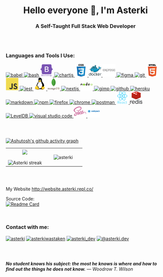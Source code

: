 <h1 align="center">Hello everyone 👋, I'm Asterki</h1>
<h3 align="center">A Self-Taught Full Stack Web Developer</h3>

<br />

<br />

<h3 align="left">Languages and Tools I Use:</h3>
<p align="left">
  <a href="https://babeljs.io/" target="_blank" rel="noreferrer">
    <img
      src="https://www.vectorlogo.zone/logos/babeljs/babeljs-icon.svg"
      alt="babel"
      width="40"
      height="40"
    />
  </a>
  <a href="https://www.gnu.org/software/bash/" target="_blank" rel="noreferrer">
    <img
      src="https://www.vectorlogo.zone/logos/gnu_bash/gnu_bash-icon.svg"
      alt="bash"
      width="40"
      height="40"
    />
  </a>
  <a href="https://getbootstrap.com" target="_blank" rel="noreferrer">
    <img
      src="https://raw.githubusercontent.com/devicons/devicon/master/icons/bootstrap/bootstrap-plain-wordmark.svg"
      alt="bootstrap"
      width="40"
      height="40"
    />
  </a>
  <a href="https://www.chartjs.org" target="_blank" rel="noreferrer">
    <img
      src="https://www.chartjs.org/media/logo-title.svg"
      alt="chartjs"
      width="40"
      height="40"
    />
  </a>
  <a href="https://www.w3schools.com/css/" target="_blank" rel="noreferrer">
    <img
      src="https://raw.githubusercontent.com/devicons/devicon/master/icons/css3/css3-original-wordmark.svg"
      alt="css3"
      width="40"
      height="40"
    />
  </a>
  <a href="https://www.docker.com/" target="_blank" rel="noreferrer">
    <img
      src="https://raw.githubusercontent.com/devicons/devicon/master/icons/docker/docker-original-wordmark.svg"
      alt="docker"
      width="40"
      height="40"
    />
  </a>
  <a href="https://expressjs.com" target="_blank" rel="noreferrer">
    <img
      src="https://raw.githubusercontent.com/devicons/devicon/master/icons/express/express-original-wordmark.svg"
      alt="express"
      width="40"
      height="40"
    />
  </a>
  <a href="https://www.figma.com/" target="_blank" rel="noreferrer">
    <img
      src="https://www.vectorlogo.zone/logos/figma/figma-icon.svg"
      alt="figma"
      width="40"
      height="40"
    />
  </a>
  <a href="https://git-scm.com/" target="_blank" rel="noreferrer">
    <img
      src="https://www.vectorlogo.zone/logos/git-scm/git-scm-icon.svg"
      alt="git"
      width="40"
      height="40"
    />
  </a>
  <a href="https://www.w3.org/html/" target="_blank" rel="noreferrer">
    <img
      src="https://raw.githubusercontent.com/devicons/devicon/master/icons/html5/html5-original-wordmark.svg"
      alt="html5"
      width="40"
      height="40"
    />
  </a>
  <a
    href="https://developer.mozilla.org/en-US/docs/Web/JavaScript"
    target="_blank"
    rel="noreferrer"
  >
    <img
      src="https://raw.githubusercontent.com/devicons/devicon/master/icons/javascript/javascript-original.svg"
      alt="javascript"
      width="40"
      height="40"
    />
  </a>
  <a href="https://jestjs.io" target="_blank" rel="noreferrer">
    <img
      src="https://www.vectorlogo.zone/logos/jestjsio/jestjsio-icon.svg"
      alt="jest"
      width="40"
      height="40"
    />
  </a>
  <a href="https://www.linux.org/" target="_blank" rel="noreferrer">
    <img
      src="https://raw.githubusercontent.com/devicons/devicon/master/icons/linux/linux-original.svg"
      alt="linux"
      width="40"
      height="40"
    />
  </a>
  <a href="https://www.mongodb.com/" target="_blank" rel="noreferrer">
    <img
      src="https://raw.githubusercontent.com/devicons/devicon/master/icons/mongodb/mongodb-original-wordmark.svg"
      alt="mongodb"
      width="40"
      height="40"
    />
  </a>
  <a href="https://nextjs.org/" target="_blank" rel="noreferrer">
    <img
      src="https://cdn.jsdelivr.net/gh/devicons/devicon/icons/nextjs/nextjs-original.svg"
      alt="nextjs"
      width="40"
      height="40"
    />
  </a>
  <a href="https://nodejs.org" target="_blank" rel="noreferrer">
    <img
      src="https://raw.githubusercontent.com/devicons/devicon/master/icons/nodejs/nodejs-original-wordmark.svg"
      alt="nodejs"
      width="40"
      height="40"
    />
  </a>
  <a href="https://www.gimp.org/" target="_blank" rel="noreferrer">
    <img
      src="https://cdn.jsdelivr.net/gh/devicons/devicon/icons/gimp/gimp-original.svg"
      alt="gimp"
      width="40"
      height="40"
    /> 
  </a> 
  <a href="https://github.com/" target="_blank" rel="noreferrer">
    <img
      src="https://cdn.jsdelivr.net/gh/devicons/devicon/icons/github/github-original.svg"
      alt="github"
      width="40"
      height="40"
    /> 
  </a>
  <a href="https://www.heroku.com/" target="_blank" rel="noreferrer">
    <img
      src="https://cdn.jsdelivr.net/gh/devicons/devicon/icons/heroku/heroku-original.svg"
      alt="heroku"
      width="40"
      height="40"
    /> 
  </a>
  <a href="https://www.markdownguide.org/" target="_blank" rel="noreferrer">
    <img
      src="https://cdn.jsdelivr.net/gh/devicons/devicon/icons/markdown/markdown-original.svg"
      alt="markdown"
      width="40"
      height="40"
    /> 
  </a>
  <a href="https://npmjs.com/" target="_blank" rel="noreferrer">
    <img
      src="https://cdn.jsdelivr.net/gh/devicons/devicon/icons/npm/npm-original-wordmark.svg"
      alt="npm"
      width="40"
      height="40"
    /> 
  </a>
  <a href="https://www.mozilla.org/en-US/firefox" target="_blank" rel="noreferrer">
    <img
      src="https://cdn.jsdelivr.net/gh/devicons/devicon/icons/firefox/firefox-original.svg"
      alt="firefox"
      width="40"
      height="40"
    /> 
  </a>
  <a href="https://www.google.com/chrome/" target="_blank" rel="noreferrer">
    <img
      src="https://cdn.jsdelivr.net/gh/devicons/devicon/icons/chrome/chrome-original.svg"
      alt="chrome"
      width="40"
      height="40"
    /> 
  </a>
  <a href="https://postman.com" target="_blank" rel="noreferrer">
    <img
      src="https://www.vectorlogo.zone/logos/getpostman/getpostman-icon.svg"
      alt="postman"
      width="40"
      height="40"
    />
  </a>
  <a href="https://reactjs.org/" target="_blank" rel="noreferrer">
    <img
      src="https://raw.githubusercontent.com/devicons/devicon/master/icons/react/react-original-wordmark.svg"
      alt="react"
      width="40"
      height="40"
    />
  </a>
  <a href="https://redis.io" target="_blank" rel="noreferrer">
    <img
      src="https://raw.githubusercontent.com/devicons/devicon/master/icons/redis/redis-original-wordmark.svg"
      alt="redis"
      width="40"
      height="40"
    />
  </a>
  <a href="https://leveljs.org/" target="_blank" rel="noreferrer">
    <img
      src="https://leveljs.org/img/logo.svg"
      alt="LevelDB"
      width="40"
      height="40"
    />
  </a>
  
  <a href="https://code.visualstudio.com" target="_blank" rel="noreferrer">
    <img
      src="https://cdn.jsdelivr.net/gh/devicons/devicon/icons/vscode/vscode-original.svg"
      alt="visual studio code"
      width="40"
      height="40"
    />
  </a>
  <a href="https://sass-lang.com" target="_blank" rel="noreferrer">
    <img
      src="https://raw.githubusercontent.com/devicons/devicon/master/icons/sass/sass-original.svg"
      alt="sass"
      width="40"
      height="40"
    />
  </a>
  <a href="https://webpack.js.org" target="_blank" rel="noreferrer">
    <img
      src="https://raw.githubusercontent.com/devicons/devicon/d00d0969292a6569d45b06d3f350f463a0107b0d/icons/webpack/webpack-original-wordmark.svg"
      alt="webpack"
      width="40"
      height="40"
    />
  </a>
</p>

<br />
<br />

[![Ashutosh's github activity
graph](https://activity-graph.herokuapp.com/graph?username=Asterki&theme=react-dark)](https://github.com/Asterki/)






<table border="0" align="center">
<tr border="0">
<td width="50%" align="center">
  
  <img  align="center"  src="https://github-readme-stats.vercel.app/api?username=asterki&theme=github_dark&show_icons=true&count_private=true" />
  <br></br>
  <img  title="🔥 Get streak stats for your profile at git.io/streak-stats" alt="Asterki streak" src="https://github-readme-streak-stats.herokuapp.com/?user=asterki&theme=tokyonight_duo&hide_border=true" />


  
</td>

<td width="50%" align="center">

  <img
    align="center"
    src="https://github-readme-stats.vercel.app/api/top-langs?username=asterki&theme=github_dark&show_icons=true&locale=en"
    alt="asterki"
  />
  
  </td>
</tr>
</table>
  

<br />
<br />

<h13 align="left">My Website</h3>
<a href="http://website.asterki.repl.co/" target="_blank">
    http://website.asterki.repl.co/
  </a>
  
  Source Code: <br />
  [![Readme Card](https://github-readme-stats.vercel.app/api/pin/?username=asterki&repo=new-website&theme=github_dark)](https://github.com/Asterki/new-website)

<br />

<h3 align="left">Contact with me:</h3>

  
<p align="left">
  
  <a href="https://dev.to/asterki" target="blank"
    ><img
      align="center"
      src="https://raw.githubusercontent.com/rahuldkjain/github-profile-readme-generator/master/src/images/icons/Social/devto.svg"
      alt="asterki"
      height="30"
      width="40"
  /></a>
  <a href="https://twitter.com/AsterkiDev" target="blank"
    ><img
      align="center"
      src="https://raw.githubusercontent.com/rahuldkjain/github-profile-readme-generator/master/src/images/icons/Social/twitter.svg"
      alt="asterkiwastaken"
      height="30"
      width="40"
  /></a>
  <a href="https://instagram.com/asterki_dev" target="blank"
    ><img
      align="center"
      src="https://raw.githubusercontent.com/rahuldkjain/github-profile-readme-generator/master/src/images/icons/Social/instagram.svg"
      alt="asterki_dev"
      height="30"
      width="40"
  /></a>
  <a href="https://medium.com/@asterki.dev" target="blank"
    ><img
      align="center"
      src="https://raw.githubusercontent.com/rahuldkjain/github-profile-readme-generator/master/src/images/icons/Social/medium.svg"
      alt="@asterki.dev"
      height="30"
      width="40"
  /></a>
</p>

<br /><br />

<i><b>No student knows his subject: the most he knows is where and how to find out the things he does not know.</b></i>
<i>— Woodrow T. Wilson</i>
